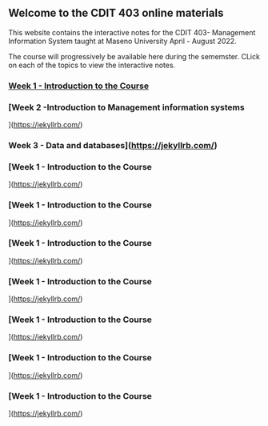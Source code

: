 ## Welcome to the CDIT 403 online materials

This website contains the interactive notes for the CDIT 403- Management Information System taught at Maseno University April - August 2022. 

The course will progressively be available here during the sememster. CLick on each of the topics to view the interactive notes. 

### [Week 1 - Introduction to the Course](https://jekyllrb.com/)
### [Week 2 -Introduction to Management information systems
](https://jekyllrb.com/)
### Week 3 - Data and databases](https://jekyllrb.com/)
### [Week 1 - Introduction to the Course
](https://jekyllrb.com/)
### [Week 1 - Introduction to the Course
](https://jekyllrb.com/)
### [Week 1 - Introduction to the Course
](https://jekyllrb.com/)
### [Week 1 - Introduction to the Course
](https://jekyllrb.com/)
### [Week 1 - Introduction to the Course
](https://jekyllrb.com/)
### [Week 1 - Introduction to the Course
](https://jekyllrb.com/)
### [Week 1 - Introduction to the Course
](https://jekyllrb.com/)

